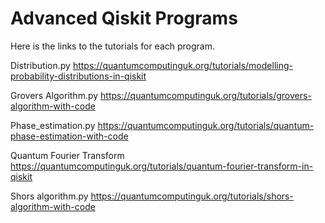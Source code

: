 # Advanced Qiskit Programs

Here is the links to the tutorials for each program. 

Distribution.py 
https://quantumcomputinguk.org/tutorials/modelling-probability-distributions-in-qiskit

Grovers Algorithm.py
https://quantumcomputinguk.org/tutorials/grovers-algorithm-with-code

Phase_estimation.py
https://quantumcomputinguk.org/tutorials/quantum-phase-estimation-with-code

Quantum Fourier Transform
https://quantumcomputinguk.org/tutorials/quantum-fourier-transform-in-qiskit

Shors algorithm.py
https://quantumcomputinguk.org/tutorials/shors-algorithm-with-code
